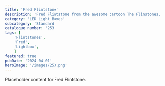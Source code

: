 ```yaml
---
title: 'Fred Flintstone'
description: 'Fred Flintstone from the awesome cartoon The Flinstones. Living his life in the town of Bedrock'
category: 'LED Light Boxes'
subcategory: 'Standard'
catalogue number: '253'
tags: [
    'Flintstones', 
    'Fred',
    'Lightbox', 
    ]
featured: true
pubDate: '2024-04-01'
heroImage: '/images/253.png'
---
```


Placeholder content for Fred Flintstone.